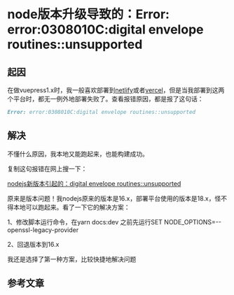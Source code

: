# node版本升级导致的：Error: error:0308010C:digital envelope routines::unsupported

## 起因

在做vuepress1.x时，我一般喜欢部署到[netlify](https://app.netlify.com/)或者[vercel](https://vercel.com/dashboard)，但是当我部署到这两个平台时，都无一例外地部署失败了。查看报错原因，都是报了这句话：

```markdown
Error: error:0308010C:digital envelope routines::unsupported
```

## 解决

不懂什么原因，我本地又能跑起来，也能构建成功。

复制这句报错在网上搜一下：

[nodejs新版本引起的：digital envelope routines::unsupported](https://blog.csdn.net/fengyuyeguirenenen/article/details/128319228)

原来是版本问题！我nodejs原来的版本是16.x，部署平台使用的版本是18.x，怪不得本地可以跑起来。看了一下它的解决方案：

1、修改脚本运行命令，在yarn docs:dev 之前先运行SET NODE_OPTIONS=--openssl-legacy-provider 

2、回退版本到16.x

我还是选择了第一种方案，比较快捷地解决问题

## 参考文章